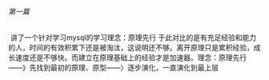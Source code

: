 ###### 第一篇

​		讲了一个针对学习mysql的学习理念：原理先行
​		于此对比的是有充足经验和能力的人，时间的有效积累下还是被淘汰，这说明还不够。离开原理只是累积经验，成长速度还是不够快。而建立在原理基础上的经验才是加速器。
​		理念：原理先行——》先找到最初的原理、原型——〉逐步演化，一直演化到最上层